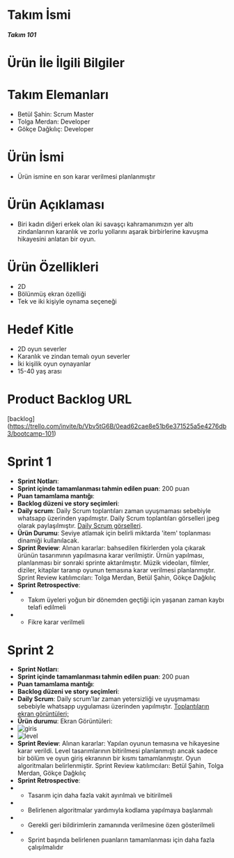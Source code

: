 # Takım İsmi
##### Takım 101
# Ürün İle İlgili Bilgiler
# Takım Elemanları
- Betül Şahin: Scrum Master
- Tolga Merdan: Developer
- Gökçe Dağkılıç: Developer
# Ürün İsmi
- Ürün ismine en son karar verilmesi planlanmıştır
# Ürün Açıklaması
- Biri kadın diğeri erkek olan iki savaşçı kahramanımızın yer altı zindanlarının karanlık ve zorlu yollarını aşarak birbirlerine kavuşma hikayesini anlatan bir oyun.
# Ürün Özellikleri
- 2D
- Bölünmüş ekran özelliği 
- Tek ve iki kişiyle oynama seçeneği 
# Hedef Kitle
- 2D oyun severler
- Karanlık ve zindan temalı oyun severler
- İki kişilik oyun oynayanlar
- 15-40 yaş arası
# Product Backlog URL
[backlog] (https://trello.com/invite/b/Vbv5tG6B/0ead62cae8e51b6e371525a5e4276db3/bootcamp-101)

# Sprint 1
- **Sprint Notları**: 
- **Sprint içinde tamamlanması tahmin edilen puan**: 200 puan
- **Puan tamamlama mantığı**: 
- **Backlog düzeni ve story seçimleri**:
- **Daily scrum**: Daily Scrum toplantıları zaman uyuşmaması sebebiyle whatsapp üzerinden yapılmıştır. Daily Scrum toplantıları görselleri jpeg olarak paylaşılmıştır.
[Daily Scrum görselleri](https://drive.google.com/drive/folders/1OwXNVc2IN1Ze076D6qi3QH3Mvd-rzIYD?usp=sharing).
- **Ürün Durumu**: Seviye atlamak için belirli miktarda 'item' toplanması dinamiği kullanılacak. 
- **Sprint Review**: Alınan kararlar: bahsedilen fikirlerden yola çıkarak ürünün tasarımının yapılmasına karar verilmiştir. Ürnün yapılması, planlanması bir sonraki sprinte aktarılmıştır. Müzik videoları, filmler, diziler, kitaplar taranıp oyunun temasına karar verilmesi planlanmıştır. Sprint Review katılımcıları: Tolga Merdan, Betül Şahin, Gökçe Dağkılıç
- **Sprint Retrospective**: 
- - Takım üyeleri yoğun bir dönemden geçtiği için yaşanan zaman kaybı telafi edilmeli
- - Fikre karar verilmeli

# Sprint 2
- **Sprint Notları**:
- **Sprint içinde tamamlanması tahmin edilen puan**: 200 puan
- **Puan tamamlama mantığı**:
- **Backlog düzeni ve story seçimleri**: 
- **Daily Scrum**: Daily scrum'lar zaman yetersizliği ve uyuşmaması sebebiyle whatsapp uygulaması üzerinden yapılmıştır. 
 [Toplantıların ekran görüntüleri;](https://drive.google.com/drive/folders/1arC0Vjo9Rs4pA3WZRDr-ohEWxfXkCe2R?usp=sharing)
- **Ürün durumu**: Ekran Görüntüleri: 
- ![giris](https://user-images.githubusercontent.com/95382941/169895991-7f50e31b-7a16-4d03-b593-0ba678ac2c9c.PNG)
- ![level](https://user-images.githubusercontent.com/95382941/169895607-1c6a3261-0c52-45f6-a600-1325e49ebdd2.PNG)
- **Sprint Review**:  Alınan kararlar: Yapılan oyunun temasına ve hikayesine karar verildi. Level tasarımlarının bitirilmesi planlanmıştı ancak sadece bir bölüm ve oyun giriş ekranının bir kısmı tamamlanmıştır. Oyun algoritmaları belirlenmiştir. Sprint Review katılımcıları: Betül Şahin, Tolga Merdan, Gökçe Dağkılıç
- **Sprint Retrospective**:
- - Tasarım için daha fazla vakit ayırılmalı ve bitirilmeli
- - Belirlenen algoritmalar yardımıyla kodlama yapılmaya başlanmalı
- - Gerekli geri bildirimlerin zamanında verilmesine özen gösterilmeli
- - Sprint başında belirlenen puanların tamamlanması için daha fazla çalışılmalıdır
